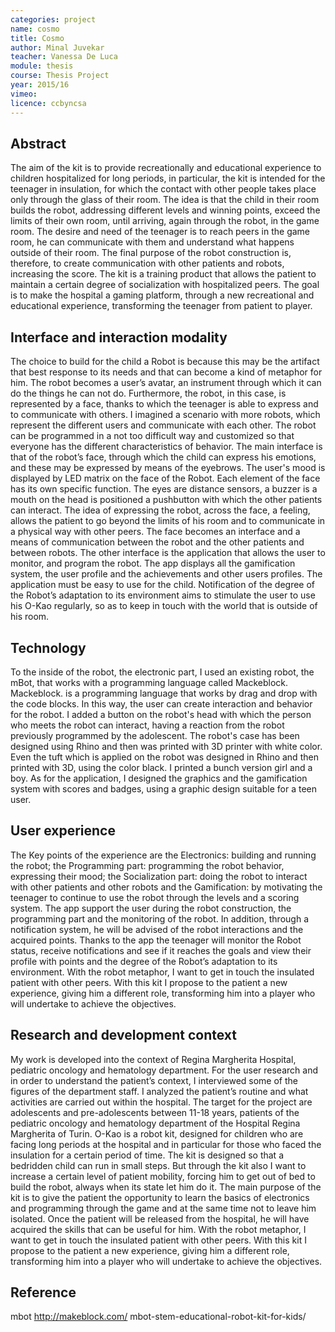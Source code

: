 ```yaml
---
categories: project
name: cosmo
title: Cosmo
author: Minal Juvekar
teacher: Vanessa De Luca
module: thesis
course: Thesis Project
year: 2015/16
vimeo:
licence: ccbyncsa
---
```

## Abstract

The aim of the kit is to provide recreationally and educational experience to children
hospitalized for long periods, in particular, the kit is intended for the teenager in insulation,
for which the contact with other people takes place only through the glass of their room.
The idea is that the child in their room builds the robot, addressing different levels and
winning points, exceed the limits of their own room, until arriving, again through the robot,
in the game room. The desire and need of the teenager is to reach peers in the game room,
he can communicate with them and understand what happens outside of their
room. The final purpose of the robot construction is, therefore, to create communication
with other patients and robots, increasing the score.
The kit is a training product that allows the patient to maintain a certain degree of
socialization with hospitalized peers.
The goal is to make the hospital a gaming platform, through a new recreational
and educational experience, transforming the teenager from patient to player.


## Interface and interaction modality

The choice to build for the child a Robot is because this may be the artifact that best
response to its needs and that can become a kind of metaphor for him. The robot becomes
a user’s avatar, an instrument through which it can do the things he can not do. Furthermore,
the robot, in this case, is represented by a face, thanks to which the teenager is able to
express and to communicate with others. I imagined a scenario with more robots,
which represent the different users and communicate with each other. The robot can
be programmed in a not too difficult way and customized so that everyone has the different
characteristics of behavior. The main interface is that of the robot’s face,
through which the child can express his emotions, and these may be expressed by means of the
eyebrows. The user's mood is displayed by LED matrix on the face of the Robot. Each element
of the face has its own specific function. The eyes are distance sensors, a buzzer is a mouth on
the head is positioned a pushbutton with which the other patients can interact.
The idea of expressing the robot, across the face, a feeling, allows the patient to go beyond
the limits of his room and to communicate in a physical way with other peers.
The face becomes an interface and a means of communication between the robot
and the other patients and between robots.
The other interface is the application that allows the user to monitor, and program the
robot. The app displays all the gamification system, the user profile and the achievements
and other users profiles. The application must be easy to use for the child. Notification
of the degree of the Robot’s adaptation to its environment aims to stimulate the user to
use his O-Kao regularly, so as to keep in touch with the world that is outside of his room.


## Technology

To the inside of the robot, the electronic part, I used an existing robot, the mBot, that
works with a programming language called Mackeblock. Mackeblock. is a programming
language that works by drag and drop with the code blocks. In this way, the user can create
interaction and behavior for the robot. I added a button on the robot's head with which
the person who meets the robot can interact, having a reaction from the robot previously
programmed by the adolescent. The robot's case has been designed using Rhino and
then was printed with 3D printer with white color. Even the tuft which is applied on the
robot was designed in Rhino and then printed with 3D, using the color black. I printed
a bunch version girl and a boy. As for the application, I designed the graphics and
the gamification system with scores and badges, using a graphic design suitable for a
teen user.

## User experience

The Key points of the experience are the Electronics: building and running the robot;
the Programming part: programming the robot behavior, expressing their mood; the
Socialization part: doing the robot to interact with other patients and other robots and
the Gamification: by motivating the teenager to continue to use the robot through the
levels and a scoring system. The app support the user during the robot
construction, the programming part and the monitoring of the robot. In addition, through
a notification system, he will be advised of the robot interactions and the acquired points.
Thanks to the app the teenager will monitor the Robot status, receive notifications and see
if it reaches the goals and view their profile with points and the degree of the Robot’s
adaptation to its environment. With the robot metaphor, I want to get in
touch the insulated patient with other peers. With this kit I propose to the patient a
new experience, giving him a different role, transforming him into a player who will
undertake to achieve the objectives.

## Research and development context

My work is developed into the context of Regina Margherita Hospital, pediatric oncology
and hematology department. For the user research and in order to understand the patient’s
context, I interviewed some of the figures of the department staff. I analyzed the patient’s
routine and what activities are carried out within the hospital.
The target for the project are adolescents and pre-adolescents between 11-18 years, patients
of the pediatric oncology and hematology department of the Hospital Regina Margherita
of Turin. O-Kao is a robot kit, designed for children who are facing long periods at the hospital and
in particular for those who faced the insulation for a certain period of time. The kit is designed
so that a bedridden child can run in small steps.
But through the kit also I want to increase a certain level of patient mobility, forcing him
to get out of bed to build the robot, always when its state let him do it.
The main purpose of the kit is to give the patient the opportunity to learn the basics of electronics 
and programming through the game and at the same time not to leave
him isolated. Once the patient will be released from the hospital, he will have acquired the
skills that can be useful for him.
With the robot metaphor, I want to get in touch the insulated patient with other peers.
With this kit I propose to the patient a new experience, giving him a different role,
transforming him into a player who will undertake to achieve the objectives.

## Reference
mbot
http://makeblock.com/ mbot-stem-educational-robot-kit-for-kids/

